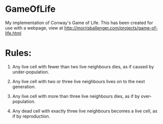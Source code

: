 # GameOfLife
My implementation of Conway's Game of Life. This has been created for use with a webpage, view at http://morrisballenger.com/projects/game-of-life.html

# Rules: 
1) Any live cell with fewer than two live neighbours dies, as if caused by under-population.

2) Any live cell with two or three live neighbours lives on to the next generation.

3) Any live cell with more than three live neighbours dies, as if by over-population.

4) Any dead cell with exactly three live neighbours becomes a live cell, as if by reproduction.
